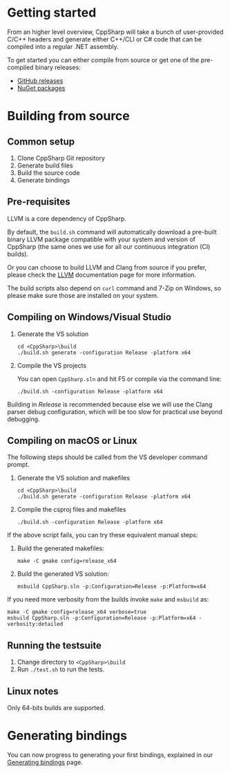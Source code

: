 # Getting started

From an higher level overview, CppSharp will take a bunch of user-provided C/C++
headers and generate either C++/CLI or C# code that can be compiled into a
regular .NET assembly.

To get started you can either compile from source or get one of the pre-compiled
binary releases:

* [GitHub releases](https://github.com/mono/CppSharp/releases)
* [NuGet packages](https://www.nuget.org/packages/CppSharp/)

# Building from source

## Common setup

1. Clone CppSharp Git repository
2. Generate build files
3. Build the source code
4. Generate bindings

## Pre-requisites

LLVM is a core dependency of CppSharp.

By default, the `build.sh` command will automatically download a pre-built binary LLVM package
compatible with your system and version of CppSharp (the same ones we use for all our
continuous integration (CI) builds).

Or you can choose to build LLVM and Clang from source if you prefer,
please check the [LLVM](LLVM.md) documentation page for more information.

The build scripts also depend on `curl` command and 7-Zip on Windows, so please
make sure those are installed on your system.

## Compiling on Windows/Visual Studio

1. Generate the VS solution

    ```shell
    cd <CppSharp>\build
    ./build.sh generate -configuration Release -platform x64
    ```

2. Compile the VS projects

    You can open `CppSharp.sln` and hit F5 or compile via the command line:

    ```
    ./build.sh -configuration Release -platform x64
    ```

Building in *Release* is recommended because else we will use the Clang parser
debug configuration, which will be too slow for practical use beyond debugging.

## Compiling on macOS or Linux

The following steps should be called from the VS developer command prompt.

1. Generate the VS solution and makefiles 


    ```shell
    cd <CppSharp>\build
    ./build.sh generate -configuration Release -platform x64
    ```

2. Compile the csproj files and makefiles

    ```
    ./build.sh -configuration Release -platform x64
    ```

If the above script fails, you can try these equivalent manual steps:

1. Build the generated makefiles:

    ```
    make -C gmake config=release_x64
    ```

2. Build the generated VS solution:

    ```
    msbuild CppSharp.sln -p:Configuration=Release -p:Platform=x64
    ```

If you need more verbosity from the builds invoke `make` and `msbuild` as:

```shell
make -C gmake config=release_x64 verbose=true
msbuild CppSharp.sln -p:Configuration=Release -p:Platform=x64 -verbosity:detailed
```

## Running the testsuite

1. Change directory to `<CppSharp>\build`
2. Run `./test.sh` to run the tests.

## Linux notes

Only 64-bits builds are supported. 

# Generating bindings

You can now progress to generating your first bindings, explained in our [Generating bindings](GeneratingBindings.md) page.
